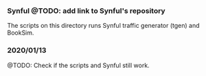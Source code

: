 ### Synful @TODO: add link to Synful's repository
The scripts on this directory runs Synful traffic generator (tgen) and BookSim.

### 2020/01/13
@TODO: Check if the scripts and Synful still work.
